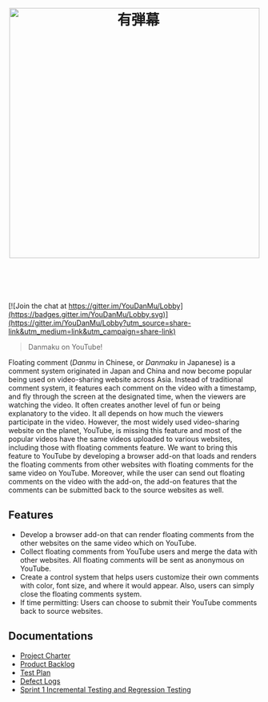 <h1 align="center">
    <br>
    <img width="500" src="https://cdn.rawgit.com/YouDanMu/YouDanMu/media/logo/logo.svg" alt="有弾幕">
    <br>
    <br>
    <br>
</h1>

[![Join the chat at https://gitter.im/YouDanMu/Lobby](https://badges.gitter.im/YouDanMu/Lobby.svg)](https://gitter.im/YouDanMu/Lobby?utm_source=share-link&utm_medium=link&utm_campaign=share-link)

> Danmaku on YouTube!

Floating comment (_Danmu_ in Chinese, or _Danmaku_ in Japanese) is a comment system originated in Japan and China and now become popular being used on video-sharing website across Asia. Instead of traditional comment system, it features each comment on the video with a timestamp, and fly through the screen at the designated time, when the viewers are watching the video. It often creates another level of fun or being explanatory to the video. It all depends on how much the viewers participate in the video. However, the most widely used video-sharing website on the planet, YouTube, is missing this feature and most of the popular videos have the same videos uploaded to various websites, including those with floating comments feature. We want to bring this feature to YouTube by developing a browser add-on that loads and renders the floating comments from other websites with floating comments for the same video on YouTube. Moreover, while the user can send out floating comments on the video with the add-on, the add-on features that the comments can be submitted back to the source websites as well.

## Features

* Develop a browser add-on that can render floating comments from the other websites on the same video which on YouTube.
* Collect floating comments from YouTube users and merge the data with other websites. All floating comments will be sent as anonymous on YouTube.
* Create a control system that helps users customize their own comments with color, font size, and where it would appear. Also, users can simply close the floating comments system.
* If time permitting: Users can choose to submit their YouTube comments back to source websites.


## Documentations
* [Project Charter](https://cdn.rawgit.com/YouDanMu/YouDanMu/documents/Project%20Charter.docx)
* [Product Backlog](https://cdn.rawgit.com/YouDanMu/YouDanMu/documents/Product%20Backlog.pdf)
* [Test Plan](https://cdn.rawgit.com/YouDanMu/YouDanMu/documents/Test%20Plan.pdf)
* [Defect Logs](https://cdn.rawgit.com/YouDanMu/YouDanMu/documents/Defect%20Logs.pdf)
* [Sprint 1 Incremental Testing and Regression Testing](https://cdn.rawgit.com/YouDanMu/YouDanMu/documents/Sprint%201%20Incremental%20Regression%20Testing.pdf)

